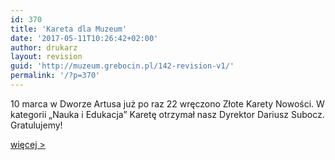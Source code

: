 ```yaml
---
id: 370
title: 'Kareta dla Muzeum'
date: '2017-05-11T10:26:42+02:00'
author: drukarz
layout: revision
guid: 'http://muzeum.grebocin.pl/142-revision-v1/'
permalink: '/?p=370'
---
```


10 marca w Dworze Artusa już po raz 22 wręczono Złote Karety Nowości. W kategorii „Nauka i Edukacja” Karetę otrzymał nasz Dyrektor Dariusz Subocz. Gratulujemy!

[więcej &gt;](http://www.nowosci.com.pl/aktualnosci/a/zlote-karety-nowosci-zdjecia,11873294/)